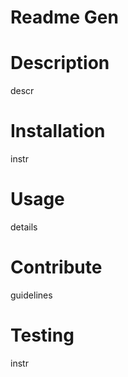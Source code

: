 
# Readme Gen

# Description
descr

# Installation
instr

# Usage
details

# Contribute
guidelines

# Testing
instr
